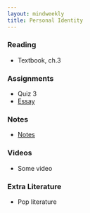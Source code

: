 ```yaml
---
layout: mindweekly
title: Personal Identity
---
```


### Reading
+ Textbook, ch.3

### Assignments
+ Quiz 3
+ [Essay](Essay)

### Notes
+ [Notes](notes)

### Videos
+ Some video

### Extra Literature
+ Pop literature
